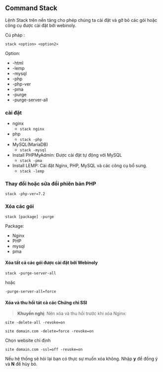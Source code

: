
## Command Stack

Lệnh Stack trên nền tảng cho phép chúng ta cài đặt và gỡ bỏ các gói hoặc công cụ được cài đặt bởi webinoly.

Cú pháp :

`stack <option> <option2>`

Option: 
* -html
* -lemp
* -mysql
* -php
* -php-ver
* -pma
* -purge
* -purge-server-all

### cài đặt 
* nginx
  * `stack nginx`
* php
  * `stack -php`
* MySQL(MariaDB)
  * `stack -mysql` 
* Install PHPMyAdmin: Được cài đặt tự động với MySQL
  * `stack -pma`
* Install LEMP: Cài đặt Nginx, PHP, MySQL và các công cụ bổ sung.
  * `stack -lemp`

### Thay đổi hoặc sửa đổi phiên bản PHP

`stack -php-ver=7.2`

### Xóa các gói

`stack [package] -purge`

Package:
* Nginx
* PHP
* mysql 
* pma

#### Xóa tất cả các gói được cài đặt bởi Webinoly

`stack -purge-server-all`

hoặc 

`-purge-server-all=force`

#### Xóa và thu hồi tát cả các Chứng chỉ SSl

>**Khuyến nghị**: Nên xóa và thu hồi trước khi xóa Nginx:

`site -delete-all -revoke=on`

`site domain.com -delete=force -revoke=on`

Chọn website chỉ định

`site domain.com -ssl=off -revoke=on`


Nếu hệ thống sẽ hỏi lại bạn có thực sự muốn xóa không.
Nhập **y** để đồng ý và **N** để hủy bỏ.